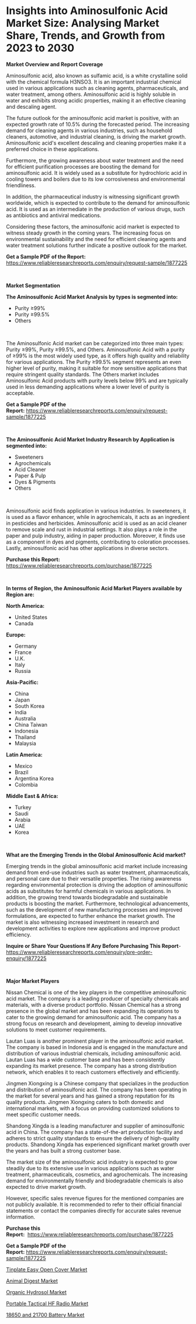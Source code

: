 <p><h1>Insights into Aminosulfonic Acid Market Size: Analysing Market Share, Trends, and Growth from 2023 to 2030</h1></p><p><strong>Market Overview and Report Coverage</strong></p>
<p><p>Aminosulfonic acid, also known as sulfamic acid, is a white crystalline solid with the chemical formula H3NSO3. It is an important industrial chemical used in various applications such as cleaning agents, pharmaceuticals, and water treatment, among others. Aminosulfonic acid is highly soluble in water and exhibits strong acidic properties, making it an effective cleaning and descaling agent.</p><p>The future outlook for the aminosulfonic acid market is positive, with an expected growth rate of 10.5% during the forecasted period. The increasing demand for cleaning agents in various industries, such as household cleaners, automotive, and industrial cleaning, is driving the market growth. Aminosulfonic acid's excellent descaling and cleaning properties make it a preferred choice in these applications.</p><p>Furthermore, the growing awareness about water treatment and the need for efficient purification processes are boosting the demand for aminosulfonic acid. It is widely used as a substitute for hydrochloric acid in cooling towers and boilers due to its low corrosiveness and environmental friendliness.</p><p>In addition, the pharmaceutical industry is witnessing significant growth worldwide, which is expected to contribute to the demand for aminosulfonic acid. It is used as an intermediate in the production of various drugs, such as antibiotics and antiviral medications.</p><p>Considering these factors, the aminosulfonic acid market is expected to witness steady growth in the coming years. The increasing focus on environmental sustainability and the need for efficient cleaning agents and water treatment solutions further indicate a positive outlook for the market.</p></p>
<p><strong>Get a Sample PDF of the Report:</strong> <a href="https://www.reliableresearchreports.com/enquiry/request-sample/1877225">https://www.reliableresearchreports.com/enquiry/request-sample/1877225</a></p>
<p>&nbsp;</p>
<p><strong>Market Segmentation</strong></p>
<p><strong>The Aminosulfonic Acid Market Analysis by types is segmented into:</strong></p>
<p><ul><li>Purity ≥99%</li><li>Purity ≥99.5%</li><li>Others</li></ul></p>
<p>&nbsp;</p>
<p><p>The Aminosulfonic Acid market can be categorized into three main types: Purity ≥99%, Purity ≥99.5%, and Others. Aminosulfonic Acid with a purity of ≥99% is the most widely used type, as it offers high quality and reliability for various applications. The Purity ≥99.5% segment represents an even higher level of purity, making it suitable for more sensitive applications that require stringent quality standards. The Others market includes Aminosulfonic Acid products with purity levels below 99% and are typically used in less demanding applications where a lower level of purity is acceptable.</p></p>
<p><strong>Get a Sample PDF of the Report:</strong>&nbsp;<a href="https://www.reliableresearchreports.com/enquiry/request-sample/1877225">https://www.reliableresearchreports.com/enquiry/request-sample/1877225</a></p>
<p>&nbsp;</p>
<p><strong>The Aminosulfonic Acid Market Industry Research by Application is segmented into:</strong></p>
<p><ul><li>Sweeteners</li><li>Agrochemicals</li><li>Acid Cleaner</li><li>Paper & Pulp</li><li>Dyes & Pigments</li><li>Others</li></ul></p>
<p>&nbsp;</p>
<p><p>Aminosulfonic acid finds application in various industries. In sweeteners, it is used as a flavor enhancer, while in agrochemicals, it acts as an ingredient in pesticides and herbicides. Aminosulfonic acid is used as an acid cleaner to remove scale and rust in industrial settings. It also plays a role in the paper and pulp industry, aiding in paper production. Moreover, it finds use as a component in dyes and pigments, contributing to coloration processes. Lastly, aminosulfonic acid has other applications in diverse sectors.</p></p>
<p><strong>Purchase this Report:</strong>&nbsp; <a href="https://www.reliableresearchreports.com/purchase/1877225">https://www.reliableresearchreports.com/purchase/1877225</a></p>
<p>&nbsp;</p>
<p><strong>In terms of Region, the Aminosulfonic Acid Market Players available by Region are:</strong></p>
<p>
    <p> <strong> North America: </strong>
        <ul>
            <li>United States</li>
            <li>Canada</li>
        </ul>
        </p> 
    <p> <strong> Europe: </strong>
        <ul>
            <li>Germany</li>
            <li>France</li>
            <li>U.K.</li>
            <li>Italy</li>
            <li>Russia</li>
        </ul>
        </p> 
    <p> <strong> Asia-Pacific: </strong>
        <ul>
            <li>China</li>
            <li>Japan</li>
            <li>South Korea</li>
            <li>India</li>
            <li>Australia</li>
            <li>China Taiwan</li>
            <li>Indonesia</li>
            <li>Thailand</li>
            <li>Malaysia</li>
        </ul>
        </p> 
    <p> <strong> Latin America: </strong>
        <ul>
            <li>Mexico</li>
            <li>Brazil</li>
            <li>Argentina Korea</li>
            <li>Colombia</li>
        </ul>
        </p> 
    <p> <strong> Middle East & Africa: </strong>
        <ul>
            <li>Turkey</li>
            <li>Saudi</li>
            <li>Arabia</li>
            <li>UAE</li>
            <li>Korea</li>
        </ul>
    </p>
    </p>
<p>&nbsp;</p>
<p><strong>What are the Emerging Trends in the Global Aminosulfonic Acid market?</strong></p>
<p><p>Emerging trends in the global aminosulfonic acid market include increasing demand from end-use industries such as water treatment, pharmaceuticals, and personal care due to their versatile properties. The rising awareness regarding environmental protection is driving the adoption of aminosulfonic acids as substitutes for harmful chemicals in various applications. In addition, the growing trend towards biodegradable and sustainable products is boosting the market. Furthermore, technological advancements, such as the development of new manufacturing processes and improved formulations, are expected to further enhance the market growth. The market is also witnessing increased investment in research and development activities to explore new applications and improve product efficiency.</p></p>
<p><strong>Inquire or Share Your Questions If Any Before Purchasing This Report</strong>- <a href="https://www.reliableresearchreports.com/enquiry/pre-order-enquiry/1877225">https://www.reliableresearchreports.com/enquiry/pre-order-enquiry/1877225</a></p>
<p>&nbsp;</p>
<p><strong>Major Market Players</strong></p>
<p><p>Nissan Chemical is one of the key players in the competitive aminosulfonic acid market. The company is a leading producer of specialty chemicals and materials, with a diverse product portfolio. Nissan Chemical has a strong presence in the global market and has been expanding its operations to cater to the growing demand for aminosulfonic acid. The company has a strong focus on research and development, aiming to develop innovative solutions to meet customer requirements.</p><p>Lautan Luas is another prominent player in the aminosulfonic acid market. The company is based in Indonesia and is engaged in the manufacture and distribution of various industrial chemicals, including aminosulfonic acid. Lautan Luas has a wide customer base and has been consistently expanding its market presence. The company has a strong distribution network, which enables it to reach customers effectively and efficiently.</p><p>Jingmen Xiongxing is a Chinese company that specializes in the production and distribution of aminosulfonic acid. The company has been operating in the market for several years and has gained a strong reputation for its quality products. Jingmen Xiongxing caters to both domestic and international markets, with a focus on providing customized solutions to meet specific customer needs.</p><p>Shandong Xingda is a leading manufacturer and supplier of aminosulfonic acid in China. The company has a state-of-the-art production facility and adheres to strict quality standards to ensure the delivery of high-quality products. Shandong Xingda has experienced significant market growth over the years and has built a strong customer base.</p><p>The market size of the aminosulfonic acid industry is expected to grow steadily due to its extensive use in various applications such as water treatment, pharmaceuticals, cosmetics, and agrochemicals. The increasing demand for environmentally friendly and biodegradable chemicals is also expected to drive market growth.</p><p>However, specific sales revenue figures for the mentioned companies are not publicly available. It is recommended to refer to their official financial statements or contact the companies directly for accurate sales revenue information.</p></p>
<p><strong>Purchase this Report:</strong>&nbsp;&nbsp;<a href="https://www.reliableresearchreports.com/purchase/1877225">https://www.reliableresearchreports.com/purchase/1877225</a></p>
<p></p>
<p><strong>Get a Sample PDF of the Report:</strong>&nbsp;<a href="https://www.reliableresearchreports.com/enquiry/request-sample/1877225">https://www.reliableresearchreports.com/enquiry/request-sample/1877225</a></p>
<p><p><a href="https://medium.com/@gabriellemcgrath66/tinplate-easy-open-cover-market-size-reveals-the-best-marketing-channels-in-global-industry-bdb8ed929fc3">Tinplate Easy Open Cover Market</a></p><p><a href="https://github.com/rahu1503/Market-Research-Report-List-1/blob/main/animal-digest-market.md">Animal Digest Market</a></p><p><a href="https://github.com/rahu1501/Market-Research-Report-List-1/blob/main/organic-hydrosol-market.md">Organic Hydrosol Market</a></p><p><a href="https://medium.com/@jeremybates83/portable-tactical-hf-radio-market-insights-into-market-cagr-market-trends-and-growth-strategies-52269a333fb1">Portable Tactical HF Radio Market</a></p><p><a href="https://medium.com/@prakrishnarp23/18650-and-21700-battery-market-report-reveals-the-latest-trends-and-growth-opportunities-of-this-2d68548cd1f3">18650 and 21700 Battery Market</a></p></p>